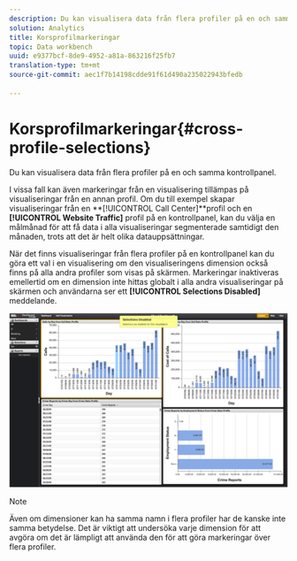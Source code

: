 ```yaml
---
description: Du kan visualisera data från flera profiler på en och samma kontrollpanel.
solution: Analytics
title: Korsprofilmarkeringar
topic: Data workbench
uuid: e9377bcf-8de9-4952-a81a-863216f25fb7
translation-type: tm+mt
source-git-commit: aec1f7b14198cdde91f61d490a235022943bfedb

---
```



# Korsprofilmarkeringar{#cross-profile-selections}

Du kan visualisera data från flera profiler på en och samma kontrollpanel.

I vissa fall kan även markeringar från en visualisering tillämpas på visualiseringar från en annan profil. Om du till exempel skapar visualiseringar från en **[!UICONTROL Call Center]**profil och en **[!UICONTROL Website Traffic]** profil på en kontrollpanel, kan du välja en målmånad för att få data i alla visualiseringar segmenterade samtidigt den månaden, trots att det är helt olika datauppsättningar.

När det finns visualiseringar från flera profiler på en kontrollpanel kan du göra ett val i en visualisering om den visualiseringens dimension också finns på alla andra profiler som visas på skärmen. Markeringar inaktiveras emellertid om en dimension inte hittas globalt i alla andra visualiseringar på skärmen och användarna ser ett **[!UICONTROL Selections Disabled]** meddelande.

![](assets/selection_disabled.png)

>[!NOTE]
>
>Även om dimensioner kan ha samma namn i flera profiler har de kanske inte samma betydelse. Det är viktigt att undersöka varje dimension för att avgöra om det är lämpligt att använda den för att göra markeringar över flera profiler.

